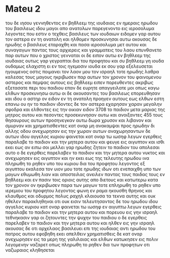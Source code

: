 # Mateu 2
του δε ιησου γεννηθεντος εν βηθλεεμ της ιουδαιας εν ημεραις ηρωδου του βασιλεως ιδου μαγοι απο ανατολων παρεγενοντο εις ιεροσολυμα
λεγοντες που εστιν ο τεχθεις βασιλευς των ιουδαιων ειδομεν γαρ αυτου τον αστερα εν τη ανατολη και ηλθομεν προσκυνησαι αυτω
ακουσας δε ηρωδης ο βασιλευς εταραχθη και πασα ιεροσολυμα μετ αυτου
και συναγαγων παντας τους αρχιερεις και γραμματεις του λαου επυνθανετο παρ αυτων που ο χριστος γενναται
οι δε ειπον αυτω εν βηθλεεμ της ιουδαιας ουτως γαρ γεγραπται δια του προφητου
και συ βηθλεεμ γη ιουδα ουδαμως ελαχιστη ει εν τοις ηγεμοσιν ιουδα εκ σου γαρ εξελευσεται ηγουμενος οστις ποιμανει τον λαον μου τον ισραηλ 
τοτε ηρωδης λαθρα καλεσας τους μαγους ηκριβωσεν παρ αυτων τον χρονον του φαινομενου αστερος
και πεμψας αυτους εις βηθλεεμ ειπεν πορευθεντες ακριβως εξετασατε περι του παιδιου επαν δε ευρητε απαγγειλατε μοι οπως καγω ελθων προσκυνησω αυτω
οι δε ακουσαντες του βασιλεως επορευθησαν και ιδου ο αστηρ ον ειδον εν τη ανατολη προηγεν αυτους εως ελθων εστη επανω ου ην το παιδιον
ιδοντες δε τον αστερα εχαρησαν χαραν μεγαλην σφοδρα
και ελθοντες εις την οικιαν ειδον 3708 το παιδιον μετα μαριας της μητρος αυτου και πεσοντες προσεκυνησαν αυτω και ανοιξαντες 455 τους θησαυρους αυτων προσηνεγκαν αυτω δωρα χρυσον και λιβανον και σμυρναν
και χρηματισθεντες κατ οναρ μη ανακαμψαι προς ηρωδην δι αλλης οδου ανεχωρησαν εις την χωραν αυτων
αναχωρησαντων δε αυτων ιδου αγγελος κυριου φαινεται κατ οναρ τω ιωσηφ λεγων εγερθεις παραλαβε το παιδιον και την μητερα αυτου και φευγε εις αιγυπτον και ισθι εκει εως αν ειπω σοι μελλει γαρ ηρωδης ζητειν το παιδιον του απολεσαι αυτο
ο δε εγερθεις παρελαβεν το παιδιον και την μητερα αυτου νυκτος και ανεχωρησεν εις αιγυπτον
και ην εκει εως της τελευτης ηρωδου ινα πληρωθη το ρηθεν υπο του κυριου δια του προφητου λεγοντος εξ αιγυπτου εκαλεσα τον υιον μου
τοτε ηρωδης ιδων οτι ενεπαιχθη υπο των μαγων εθυμωθη λιαν και αποστειλας ανειλεν παντας τους παιδας τους εν βηθλεεμ και εν πασιν τοις οριοις αυτης απο διετους και κατωτερω κατα τον χρονον ον ηκριβωσεν παρα των μαγων
τοτε επληρωθη το ρηθεν υπο ιερεμιου του προφητου λεγοντος
φωνη εν ραμα ηκουσθη θρηνος και κλαυθμος και οδυρμος πολυς ραχηλ κλαιουσα τα τεκνα αυτης και ουκ ηθελεν παρακληθηναι οτι ουκ εισιν
τελευτησαντος δε του ηρωδου ιδου αγγελος κυριου κατ οναρ φαινεται τω ιωσηφ εν αιγυπτω
λεγων εγερθεις παραλαβε το παιδιον και την μητερα αυτου και πορευου εις γην ισραηλ τεθνηκασιν γαρ οι ζητουντες την ψυχην του παιδιου
ο δε εγερθεις παρελαβεν το παιδιον και την μητερα αυτου και ηλθεν εις γην ισραηλ
ακουσας δε οτι αρχελαος βασιλευει επι της ιουδαιας αντι ηρωδου του πατρος αυτου εφοβηθη εκει απελθειν χρηματισθεις δε κατ οναρ ανεχωρησεν εις τα μερη της γαλιλαιας
και ελθων κατωκησεν εις πολιν λεγομενην ναζαρετ οπως πληρωθη το ρηθεν δια των προφητων οτι ναζωραιος κληθησεται
